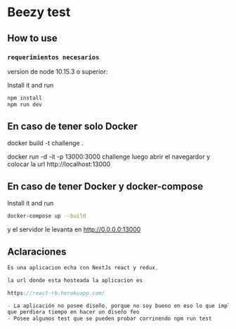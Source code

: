 # Beezy test

## How to use

### `requerimientos necesarios`

version de node 10.15.3 o superior:

Install it and run
```bash
npm install
npm run dev
```
## En caso de tener solo Docker
docker build -t challenge . 

docker run -d -it -p 13000:3000 challenge
luego abrir el navegardor y colocar la url http://localhost:13000

## En caso de tener Docker y docker-compose

Install it and run
```bash
docker-compose up --build
```
y el servidor le levanta en http://0.0.0.0:13000

## Aclaraciones

```js
Es una aplicacion echa con NextJs react y redux,

la url donde esta hosteada la aplicacion es

https://react-rb.herokuapp.com/

- La aplicación no posee diseño, porque no soy bueno en eso lo que implicaria 
que perdiera tiempo en hacer un diseño feo
- Posee algunos test que se pueden probar corrinendo npm run test

```


